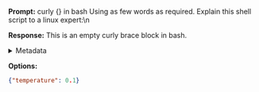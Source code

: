 **Prompt:**
curly {} in bash
 Using as few words as required. Explain this shell script to a linux expert:\n

**Response:**
This is an empty curly brace block in bash.

<details><summary>Metadata</summary>

- Duration: 1855 ms
- Datetime: 2023-10-18T08:36:29.908102
- Model: gpt-3.5-turbo-0613

</details>

**Options:**
```json
{"temperature": 0.1}
```


